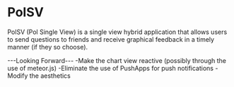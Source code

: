 PolSV
=====

PolSV (Pol Single View) is a single view hybrid application that allows users to send questions to friends and receive graphical feedback in a timely manner (if they so choose).

---Looking Forward---
-Make the chart view reactive (possibly through the use of meteor.js)
-Eliminate the use of PushApps for push notifications
-Modify the aesthetics
